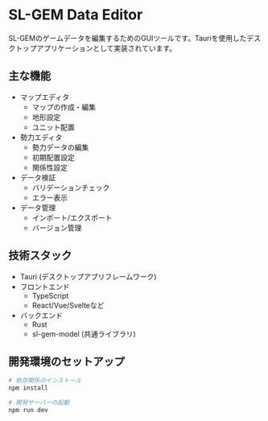 # SL-GEM Data Editor

SL-GEMのゲームデータを編集するためのGUIツールです。Tauriを使用したデスクトップアプリケーションとして実装されています。

## 主な機能

- マップエディタ
  - マップの作成・編集
  - 地形設定
  - ユニット配置
- 勢力エディタ
  - 勢力データの編集
  - 初期配置設定
  - 関係性設定
- データ検証
  - バリデーションチェック
  - エラー表示
- データ管理
  - インポート/エクスポート
  - バージョン管理

## 技術スタック

- Tauri (デスクトップアプリフレームワーク)
- フロントエンド
  - TypeScript
  - React/Vue/Svelteなど
- バックエンド
  - Rust
  - sl-gem-model (共通ライブラリ)

## 開発環境のセットアップ

```bash
# 依存関係のインストール
npm install

# 開発サーバーの起動
npm run dev
